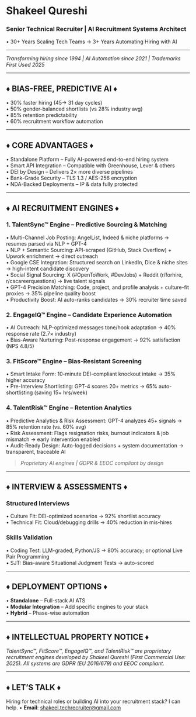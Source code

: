# Shakeel Qureshi  
### Senior Technical Recruiter | AI Recruitment Systems Architect  
• 30+ Years Scaling Tech Teams -> 3+ Years Automating Hiring with AI  

---

*Transforming hiring since 1994 | AI Automation since 2021 | Trademarks First Used 2025*

---

## ♦ BIAS-FREE, PREDICTIVE AI ♦  
• 30% faster hiring (45-> 31 day cycles)  
• 50% gender-balanced shortlists (vs 28% industry avg)  
• 85% retention predictability  
• 60% recruitment workflow automation  

---

## ♦ CORE ADVANTAGES ♦  
• Standalone Platform – Fully AI-powered end-to-end hiring system  
• Smart API Integration – Compatible with Greenhouse, Lever & others  
• DEI by Design – Delivers 2× more diverse pipelines  
• Bank-Grade Security – TLS 1.3 / AES-256 encryption  
• NDA-Backed Deployments – IP & data fully protected  

---

## ♦ AI RECRUITMENT ENGINES ♦  

### 1. TalentSync™ Engine – Predictive Sourcing & Matching   
• Multi-Channel Job Posting: AngelList, Indeed & niche platforms -> resumes parsed via NLP + GPT-4  
• NLP + Semantic Sourcing: API-scraped (GitHub, Stack Overflow) + Upwork enrichment -> direct outreach  
• Google CSE Integration: Structured search on LinkedIn, Dice & niche sites -> high-intent candidate discovery  
• Social Signal Sourcing: X (#OpenToWork, #DevJobs) + Reddit (r/forhire, r/cscareerquestions) -> live talent signals  
• GPT-4 Precision Matching: Code, project, and profile analysis + culture-fit proxies -> 35% pipeline quality boost  
• Productivity Boost: AI auto-ranks candidates -> 30% recruiter time saved  

### 2. EngageIQ™ Engine – Candidate Experience Automation  
• AI Outreach: NLP-optimized messages tone/hook adaptation -> 40% response rate (2.7× industry)  
• Bias-Aware Nurturing: Post-response engagement -> 92% satisfaction (NPS 4.8/5)  

### 3. FitScore™ Engine – Bias-Resistant Screening  
• Smart Intake Form: 10-minute DEI-compliant knockout intake -> 35% higher accuracy  
• Pre-Interview Shortlisting: GPT-4 scores 20+ metrics -> 65% auto-shortlisting (saving 15+ hrs/week)

### 4. TalentRisk™ Engine – Retention Analytics  
• Predictive Analytics & Risk Assessment: GPT-4 analyzes 45+ signals -> 85% retention rate (vs. 60% avg)  
• Risk Assessment: Flags resignation risks, burnout indicators & job mismatch -> early intervention enabled  
• Audit-Ready Design: Auto-logged decisions + system documentation -> transparent, traceable AI  
 

> *Proprietary AI engines | GDPR & EEOC compliant by design*

---

## ♦ INTERVIEW & ASSESSMENTS ♦  

### Structured Interviews  
• Culture Fit: DEI-optimized scenarios -> 92% shortlist accuracy  
• Technical Fit: Cloud/debugging drills -> 40% reduction in mis-hires  

### Skills Validation  
• Coding Test: LLM-graded, Python/JS -> 80% accuracy; or optional Live Pair Programming  
• SJT: Bias-aware Situational Judgment Tests -> auto-scored

---

## ♦ DEPLOYMENT OPTIONS ♦  
• **Standalone** – Full-stack AI ATS  
• **Modular Integration** – Add specific engines to your stack  
• **Hybrid** – Phase-wise automation  


---

## ♦ INTELLECTUAL PROPERTY NOTICE ♦  
*TalentSync™, FitScore™, EngageIQ™, and TalentRisk™ are proprietary recruitment engines developed by Shakeel Qureshi (First Commercial Use: 2025). All systems are GDPR (EU 2016/679) and EEOC compliant.*

---

## ♦ LET’S TALK ♦  
Hiring for technical roles or building AI into your recruitment stack? I can help.
• **Email**: shakeel.techrecruiter@gmail.com


